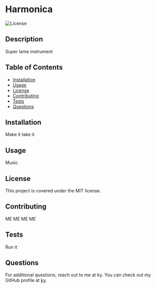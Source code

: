 
# Harmonica

![License](https://img.shields.io/badge/License-MIT-blue.svg)

## Description

Super lame instrument

## Table of Contents

- [Installation](#installation)
- [Usage](#usage)
- [License](#license)
- [Contributing](#contributing)
- [Tests](#tests)
- [Questions](#questions)

## Installation

Make it take it

## Usage

Music

## License

This project is covered under the MIT license.

## Contributing

ME ME ME ME

## Tests

Run it

## Questions

For additional questions, reach out to me at ky.
You can check out my GitHub profile at [ky](https://github.com/ky).
